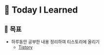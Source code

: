 # 📘 Today I Learned
## 📄 목표
  * 하루동안 공부한 내용 정리하여 티스토리에 올리기
    * [Tistory](https://melon-is-jy.tistory.com/)
